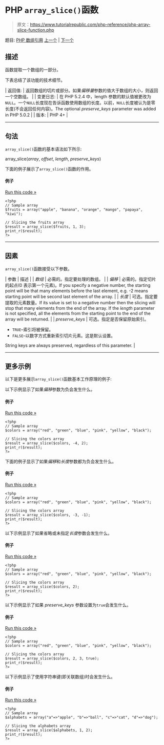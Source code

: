 # PHP `array_slice()`函数

> 原文：<https://www.tutorialrepublic.com/php-reference/php-array-slice-function.php>

题目: [PHP 数组引用](php-array-functions.php) [上一个](php-array-shift-function.php) | [下一个](php-array-splice-function.php)

## 描述

函数提取一个数组的一部分。

下表总结了该功能的技术细节。

| 返回值: | 返回数组的切片或部分。如果*偏移量*参数的值大于数组的大小，则返回一个空数组。 |
| 变更日志: | 在 PHP 5.2.4 中，length 参数的默认值被更改为`NULL`。一个`NULL`长度现在告诉函数使用数组的长度。以前，`NULL`长度被认为是零长度(不会返回任何内容)。The optional *preserve_keys* parameter was added in PHP 5.0.2 |
| 版本: | PHP 4+ |

* * *

## 句法

`array_slice()`函数的基本语法如下所示:

array_slice(*array*, *offset*, *length*, *preserve_keys*)

下面的例子展示了`array_slice()`函数的作用。

#### 例子

[Run this code »](../codelab.php?topic=php&file=extract-part-of-an-array "Run this code to view the output")

```
<?php
// Sample array
$fruits = array("apple", "banana", "orange", "mango", "papaya", "kiwi");

// Slicing the fruits array 
$result = array_slice($fruits, 1, 3);
print_r($result);
?>
```

* * *

## 因素

`array_slice()`函数接受以下参数。

| 参数 | 描述 |
| *数组* | 必需的。指定要处理的数组。 |
| *偏移* | 必需的。指定切片的起点(0 表示第一个元素)。If you specify a negative number, the starting point will be that many elements before the last element, e.g. -2 means starting point will be second last element of the array. |
| *长度* | 可选。指定要提取的元素数量。If its value is set to a negative number then the slicing will stop that many elements from the end of the array. If the *length* parameter is not specified, all the elements from the starting point to the end of the array will be returned. |
| *preserve_keys* | 可选。指定是否保留原始索引。

*   `TRUE`–索引将被保留。
*   `FALSE`–以数字方式重新索引切片元素。这是默认设置。

String keys are always preserved, regardless of this parameter. |

* * *

## 更多示例

以下是更多展示`array_slice()`函数基本工作原理的例子:

以下示例显示了如果*偏移*参数为负会发生什么。

#### 例子

[Run this code »](../codelab.php?topic=php&file=array-slice-when-offset-is-negative "Run this code to view the output")

```
<?php
// Sample array
$colors = array("red", "green", "blue", "pink", "yellow", "black");

// Slicing the colors array 
$result = array_slice($colors, -4, 2);
print_r($result);
?>
```

下面的例子显示了如果*偏移*和*长度*参数都为负会发生什么。

#### 例子

[Run this code »](../codelab.php?topic=php&file=array-slice-when-both-offset-and-length-are-negative "Run this code to view the output")

```
<?php
// Sample array
$colors = array("red", "green", "blue", "pink", "yellow", "black");

// Slicing the colors array 
$result = array_slice($colors, -3, -1);
print_r($result);
?>
```

以下示例显示了如果省略或未指定*长度*参数会发生什么。

#### 例子

[Run this code »](../codelab.php?topic=php&file=array-slice-when-length-is-omitted "Run this code to view the output")

```
<?php
// Sample array
$colors = array("red", "green", "blue", "pink", "yellow", "black");

// Slicing the colors array 
$result = array_slice($colors, 2);
print_r($result);
?>
```

以下示例显示了如果 *preserve_keys* 参数设置为`true`会发生什么。

#### 例子

[Run this code »](../codelab.php?topic=php&file=array-slice-when-preserve-keys-is-enabled "Run this code to view the output")

```
<?php
// Sample array
$colors = array("red", "green", "blue", "pink", "yellow", "black");

// Slicing the colors array 
$result = array_slice($colors, 2, 3, true);
print_r($result);
?>
```

以下示例显示了使用字符串键(即关联数组)时会发生什么。

#### 例子

[Run this code »](../codelab.php?topic=php&file=extract-a-slice-from-an-associative-array "Run this code to view the output")

```
<?php
// Sample array
$alphabets = array("a"=>"apple", "b"=>"ball", "c"=>"cat", "d"=>"dog");

// Slicing the alphabets array 
$result = array_slice($alphabets, 1, 2);
print_r($result);
?>
```